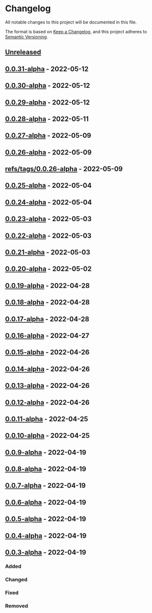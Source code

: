 # Changelog

All notable changes to this project will be documented in this file.

The format is based on [Keep a Changelog](https://keepachangelog.com/en/1.0.0/),
and this project adheres to [Semantic Versioning](https://semver.org/spec/v2.0.0.html).

## [Unreleased]

## [0.0.31-alpha] - 2022-05-12

## [0.0.30-alpha] - 2022-05-12

## [0.0.29-alpha] - 2022-05-12

## [0.0.28-alpha] - 2022-05-11

## [0.0.27-alpha] - 2022-05-09

## [0.0.26-alpha] - 2022-05-09

## [refs/tags/0.0.26-alpha] - 2022-05-09

## [0.0.25-alpha] - 2022-05-04

## [0.0.24-alpha] - 2022-05-04

## [0.0.23-alpha] - 2022-05-03

## [0.0.22-alpha] - 2022-05-03

## [0.0.21-alpha] - 2022-05-03

## [0.0.20-alpha] - 2022-05-02

## [0.0.19-alpha] - 2022-04-28

## [0.0.18-alpha] - 2022-04-28

## [0.0.17-alpha] - 2022-04-28

## [0.0.16-alpha] - 2022-04-27

## [0.0.15-alpha] - 2022-04-26

## [0.0.14-alpha] - 2022-04-26

## [0.0.13-alpha] - 2022-04-26

## [0.0.12-alpha] - 2022-04-26

## [0.0.11-alpha] - 2022-04-25

## [0.0.10-alpha] - 2022-04-25

## [0.0.9-alpha] - 2022-04-19

## [0.0.8-alpha] - 2022-04-19

## [0.0.7-alpha] - 2022-04-19

## [0.0.6-alpha] - 2022-04-19

## [0.0.5-alpha] - 2022-04-19

## [0.0.4-alpha] - 2022-04-19

## [0.0.3-alpha] - 2022-04-19

### Added

### Changed

### Fixed

### Removed

[Unreleased]: https://github.com/dev-senior-com-br/novasoft-http-camel-api/compare/0.0.31-alpha...HEAD

[0.0.31-alpha]: https://github.com/dev-senior-com-br/novasoft-http-camel-api/compare/0.0.30-alpha...0.0.31-alpha

[0.0.30-alpha]: https://github.com/dev-senior-com-br/novasoft-http-camel-api/compare/0.0.29-alpha...0.0.30-alpha

[0.0.29-alpha]: https://github.com/dev-senior-com-br/novasoft-http-camel-api/compare/0.0.28-alpha...0.0.29-alpha

[0.0.28-alpha]: https://github.com/dev-senior-com-br/novasoft-http-camel-api/compare/0.0.27-alpha...0.0.28-alpha

[0.0.27-alpha]: https://github.com/dev-senior-com-br/novasoft-http-camel-api/compare/0.0.26-alpha...0.0.27-alpha

[0.0.26-alpha]: https://github.com/dev-senior-com-br/novasoft-http-camel-api/compare/refs/tags/0.0.26-alpha...0.0.26-alpha

[refs/tags/0.0.26-alpha]: https://github.com/dev-senior-com-br/novasoft-http-camel-api/compare/0.0.25-alpha...refs/tags/0.0.26-alpha

[0.0.25-alpha]: https://github.com/dev-senior-com-br/novasoft-http-camel-api/compare/0.0.24-alpha...0.0.25-alpha

[0.0.24-alpha]: https://github.com/dev-senior-com-br/novasoft-http-camel-api/compare/0.0.23-alpha...0.0.24-alpha

[0.0.23-alpha]: https://github.com/dev-senior-com-br/novasoft-http-camel-api/compare/0.0.22-alpha...0.0.23-alpha

[0.0.22-alpha]: https://github.com/dev-senior-com-br/novasoft-http-camel-api/compare/0.0.21-alpha...0.0.22-alpha

[0.0.21-alpha]: https://github.com/dev-senior-com-br/novasoft-http-camel-api/compare/0.0.20-alpha...0.0.21-alpha

[0.0.20-alpha]: https://github.com/dev-senior-com-br/novasoft-http-camel-api/compare/0.0.19-alpha...0.0.20-alpha

[0.0.19-alpha]: https://github.com/dev-senior-com-br/novasoft-http-camel-api/compare/0.0.18-alpha...0.0.19-alpha

[0.0.18-alpha]: https://github.com/dev-senior-com-br/novasoft-http-camel-api/compare/0.0.17-alpha...0.0.18-alpha

[0.0.17-alpha]: https://github.com/dev-senior-com-br/novasoft-http-camel-api/compare/0.0.16-alpha...0.0.17-alpha

[0.0.16-alpha]: https://github.com/dev-senior-com-br/novasoft-http-camel-api/compare/0.0.15-alpha...0.0.16-alpha

[0.0.15-alpha]: https://github.com/dev-senior-com-br/novasoft-http-camel-api/compare/0.0.14-alpha...0.0.15-alpha

[0.0.14-alpha]: https://github.com/dev-senior-com-br/novasoft-http-camel-api/compare/0.0.13-alpha...0.0.14-alpha

[0.0.13-alpha]: https://github.com/dev-senior-com-br/novasoft-http-camel-api/compare/0.0.12-alpha...0.0.13-alpha

[0.0.12-alpha]: https://github.com/dev-senior-com-br/novasoft-http-camel-api/compare/0.0.11-alpha...0.0.12-alpha

[0.0.11-alpha]: https://github.com/dev-senior-com-br/novasoft-http-camel-api/compare/0.0.10-alpha...0.0.11-alpha

[0.0.10-alpha]: https://github.com/dev-senior-com-br/novasoft-http-camel-api/compare/0.0.9-alpha...0.0.10-alpha

[0.0.9-alpha]: https://github.com/dev-senior-com-br/novasoft-http-camel-api/compare/0.0.8-alpha...0.0.9-alpha

[0.0.8-alpha]: https://github.com/dev-senior-com-br/novasoft-http-camel-api/compare/0.0.7-alpha...0.0.8-alpha

[0.0.7-alpha]: https://github.com/dev-senior-com-br/novasoft-http-camel-api/compare/0.0.6-alpha...0.0.7-alpha

[0.0.6-alpha]: https://github.com/dev-senior-com-br/novasoft-http-camel-api/compare/0.0.5-alpha...0.0.6-alpha

[0.0.5-alpha]: https://github.com/dev-senior-com-br/novasoft-http-camel-api/compare/0.0.4-alpha...0.0.5-alpha

[0.0.4-alpha]: https://github.com/dev-senior-com-br/novasoft-http-camel-api/compare/0.0.3-alpha...0.0.4-alpha

[0.0.3-alpha]: https://github.com/dev-senior-com-br/novasoft-http-camel-api/compare/1.1.0...0.0.3-alpha
